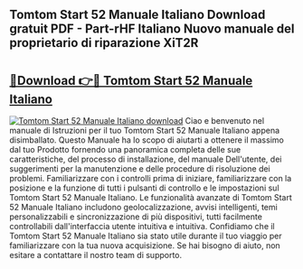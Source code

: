 ## Tomtom Start 52 Manuale Italiano Download gratuit PDF - Part-rHF Italiano Nuovo manuale del proprietario di riparazione XiT2R

# <h2><a href="http://dfb7inm.blite.top/?on=Tomtom+Start+52+Manuale+Italiano">🔗Download 👉🔴 Tomtom Start 52 Manuale Italiano</a></h2>

[![Tomtom Start 52 Manuale Italiano download](https://i.imgur.com/lujVjoI.png)](http://dfb7inm.blite.top/?on=Tomtom+Start+52+Manuale+Italiano)
Ciao e benvenuto nel manuale di Istruzioni per il tuo Tomtom Start 52 Manuale Italiano appena disimballato. Questo Manuale ha lo scopo di aiutarti a ottenere il massimo dal tuo Prodotto fornendo una panoramica completa delle sue caratteristiche, del processo di installazione, del manuale Dell'utente, dei suggerimenti per la manutenzione e delle procedure di risoluzione dei problemi. Familiarizzare con i controlli prima di iniziare, familiarizzare con la posizione e la funzione di tutti i pulsanti di controllo e le impostazioni sul Tomtom Start 52 Manuale Italiano. Le funzionalità avanzate di Tomtom Start 52 Manuale Italiano includono geolocalizzazione, avvisi intelligenti, temi personalizzabili e sincronizzazione di più dispositivi, tutti facilmente controllabili dall'interfaccia utente intuitiva e intuitiva. Confidiamo che il Tomtom Start 52 Manuale Italiano sia stato utile durante il tuo viaggio per familiarizzare con la tua nuova acquisizione. Se hai bisogno di aiuto, non esitare a contattare il nostro team di supporto.
